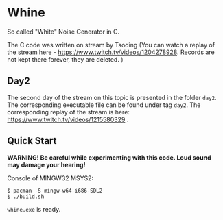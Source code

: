 # Whine

So called "White" Noise Generator in C.

The C code was written on stream by Tsoding (You can watch a replay of the stream here - https://www.twitch.tv/videos/1204278928. Records are not kept there forever, they are deleted. )

## Day2

The second day of the stream on this topic is presented in the folder `day2`. The corresponding executable file can be found under tag `day2`. The corresponding replay of the stream is here: https://www.twitch.tv/videos/1215580329 .

## Quick Start

**WARNING! Be careful while experimenting with this code. Loud sound may damage your hearing!**

Console of MINGW32 MSYS2:
```
$ pacman -S mingw-w64-i686-SDL2
$ ./build.sh
```
`whine.exe` is ready.
